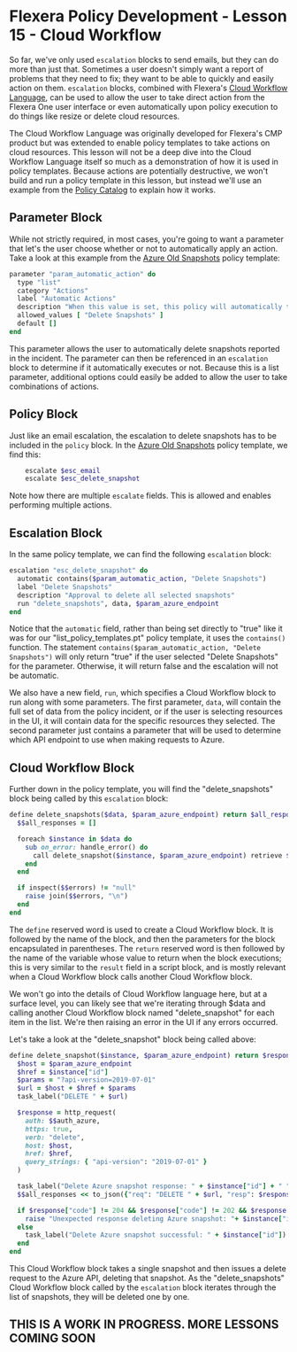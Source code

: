 # Flexera Policy Development - Lesson 15 - Cloud Workflow

So far, we've only used `escalation` blocks to send emails, but they can do more than just that. Sometimes a user doesn't simply want a report of problems that they need to fix; they want to be able to quickly and easily action on them. `escalation` blocks, combined with Flexera's [Cloud Workflow Language](https://docs.flexera.com/flexera/EN/Automation/CWL.htm), can be used to allow the user to take direct action from the Flexera One user interface or even automatically upon policy execution to do things like resize or delete cloud resources.

The Cloud Workflow Language was originally developed for Flexera's CMP product but was extended to enable policy templates to take actions on cloud resources. This lesson will not be a deep dive into the Cloud Workflow Language itself so much as a demonstration of how it is used in policy templates. Because actions are potentially destructive, we won't build and run a policy template in this lesson, but instead we'll use an example from the [Policy Catalog](https://github.com/flexera-public/policy_templates) to explain how it works.

## Parameter Block

While not strictly required, in most cases, you're going to want a parameter that let's the user choose whether or not to automatically apply an action. Take a look at this example from the [Azure Old Snapshots](https://github.com/flexera-public/policy_templates/blob/master/cost/azure/old_snapshots/azure_delete_old_snapshots.pt) policy template:

```ruby
parameter "param_automatic_action" do
  type "list"
  category "Actions"
  label "Automatic Actions"
  description "When this value is set, this policy will automatically take the selected action."
  allowed_values [ "Delete Snapshots" ]
  default []
end
```

This parameter allows the user to automatically delete snapshots reported in the incident. The parameter can then be referenced in an `escalation` block to determine if it automatically executes or not. Because this is a list parameter, additional options could easily be added to allow the user to take combinations of actions.

## Policy Block

Just like an email escalation, the escalation to delete snapshots has to be included in the `policy` block. In the [Azure Old Snapshots](https://github.com/flexera-public/policy_templates/blob/master/cost/azure/old_snapshots/azure_delete_old_snapshots.pt) policy template, we find this:

```ruby
    escalate $esc_email
    escalate $esc_delete_snapshot
```

Note how there are multiple `escalate` fields. This is allowed and enables performing multiple actions.

## Escalation Block

In the same policy template, we can find the following `escalation` block:

```ruby
escalation "esc_delete_snapshot" do
  automatic contains($param_automatic_action, "Delete Snapshots")
  label "Delete Snapshots"
  description "Approval to delete all selected snapshots"
  run "delete_snapshots", data, $param_azure_endpoint
end
```

Notice that the `automatic` field, rather than being set directly to "true" like it was for our "list_policy_templates.pt" policy template, it uses the `contains()` function. The statement `contains($param_automatic_action, "Delete Snapshots")` will only return "true" if the user selected "Delete Snapshots" for the parameter. Otherwise, it will return false and the escalation will not be automatic.

We also have a new field, `run`, which specifies a Cloud Workflow block to run along with some parameters. The first parameter, `data`, will contain the full set of data from the policy incident, or if the user is selecting resources in the UI, it will contain data for the specific resources they selected. The second parameter just contains a parameter that will be used to determine which API endpoint to use when making requests to Azure.

## Cloud Workflow Block

Further down in the policy template, you will find the "delete_snapshots" block being called by this `escalation` block:

```ruby
define delete_snapshots($data, $param_azure_endpoint) return $all_responses do
  $$all_responses = []

  foreach $instance in $data do
    sub on_error: handle_error() do
      call delete_snapshot($instance, $param_azure_endpoint) retrieve $delete_response
    end
  end

  if inspect($$errors) != "null"
    raise join($$errors, "\n")
  end
end
```

The `define` reserved word is used to create a Cloud Workflow block. It is followed by the name of the block, and then the parameters for the block encapsulated in parentheses. The `return` reserved word is then followed by the name of the variable whose value to return when the block executions; this is very similar to the `result` field in a script block, and is mostly relevant when a Cloud Workflow block calls another Cloud Workflow block.

We won't go into the details of Cloud Workflow language here, but at a surface level, you can likely see that we're iterating through $data and calling another Cloud Workflow block named "delete_snapshot" for each item in the list. We're then raising an error in the UI if any errors occurred.

Let's take a look at the "delete_snapshot" block being called above:

```ruby
define delete_snapshot($instance, $param_azure_endpoint) return $response do
  $host = $param_azure_endpoint
  $href = $instance["id"]
  $params = "?api-version=2019-07-01"
  $url = $host + $href + $params
  task_label("DELETE " + $url)

  $response = http_request(
    auth: $$auth_azure,
    https: true,
    verb: "delete",
    host: $host,
    href: $href,
    query_strings: { "api-version": "2019-07-01" }
  )

  task_label("Delete Azure snapshot response: " + $instance["id"] + " " + to_json($response))
  $$all_responses << to_json({"req": "DELETE " + $url, "resp": $response})

  if $response["code"] != 204 && $response["code"] != 202 && $response["code"] != 200
    raise "Unexpected response deleting Azure snapshot: "+ $instance["id"] + " " + to_json($response)
  else
    task_label("Delete Azure snapshot successful: " + $instance["id"])
  end
end
```

This Cloud Workflow block takes a single snapshot and then issues a delete request to the Azure API, deleting that snapshot. As the "delete_snapshots" Cloud Workflow block called by the `escalation` block iterates through the list of snapshots, they will be deleted one by one.

## THIS IS A WORK IN PROGRESS. MORE LESSONS COMING SOON
